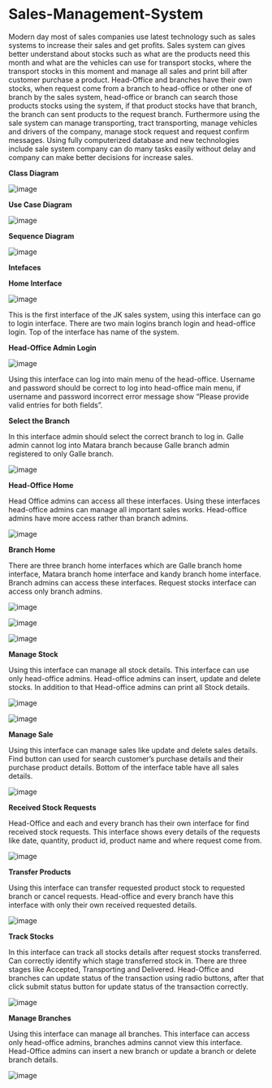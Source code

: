 # Sales-Management-System

Modern day most of sales companies use latest technology such as sales systems to increase their sales and get profits. Sales system can gives better understand about stocks such as what are the products need this month  and what are the vehicles can use for transport stocks, where the transport stocks in this moment and manage all sales and print bill after customer purchase a product. Head-Office and branches have their own stocks, when request come from a branch to head-office or other one of branch by the sales system, head-office or branch can search those products stocks using the system, if that product stocks have that branch, the branch can sent products to the request branch. Furthermore using the sale system can manage transporting, tract transporting, manage vehicles and drivers of the company, manage stock request and request confirm messages. Using fully computerized database and new technologies include sale system company can do many tasks easily without delay and company can make better decisions for increase sales. 

<b>Class Diagram</b>

![image](https://user-images.githubusercontent.com/69201980/120893309-3f708280-c630-11eb-9914-92f04c8d3fec.png)

<b>Use Case Diagram</b>

![image](https://user-images.githubusercontent.com/69201980/120893321-4eefcb80-c630-11eb-95a3-06330c8e22b0.png)

<b>Sequence Diagram</b>

![image](https://user-images.githubusercontent.com/69201980/120893332-5e6f1480-c630-11eb-8bf6-03fdd78718ce.png)

<b>Intefaces</b>
  
<b>Home Interface</b>
  
![image](https://user-images.githubusercontent.com/69201980/121897917-776a7a80-cd40-11eb-92ef-04e97f43e301.png)
  
This is the first interface of the JK sales system, using this interface can go to login interface. There are two main logins branch login and head-office login. Top of the interface has name of the system.

<b>Head-Office Admin Login</b>
  
![image](https://user-images.githubusercontent.com/69201980/121898007-91a45880-cd40-11eb-8bb9-fa0f5df65353.png)
  
Using this interface can log into main menu of the head-office. Username and password should be correct to log into head-office main menu, if username and password incorrect error message show “Please provide valid entries for both fields”.

<b>Select the Branch</b>
  
In this interface admin should select the correct branch to log in. Galle admin cannot log into Matara branch because Galle branch admin registered to only Galle branch. 
  
![image](https://user-images.githubusercontent.com/69201980/121898391-f3fd5900-cd40-11eb-8972-d595e9f9bd48.png)

<b>Head-Office Home</b>
  
Head Office admins can access all these interfaces. Using these interfaces head-office admins can manage all important sales works. Head-office admins have more access rather than branch admins.

![image](https://user-images.githubusercontent.com/69201980/121898500-11cabe00-cd41-11eb-88e5-81a9d9e14a31.png)

<b>Branch Home</b>

There are three branch home interfaces which are Galle branch home interface, Matara branch home interface and kandy branch home interface. Branch admins can access these interfaces. Request stocks interface can access only branch admins.

![image](https://user-images.githubusercontent.com/69201980/122651135-6a8cc300-d154-11eb-9907-74b0c6b9a96c.png)

![image](https://user-images.githubusercontent.com/69201980/122651138-6eb8e080-d154-11eb-95b1-d61380874834.png)

![image](https://user-images.githubusercontent.com/69201980/122651142-724c6780-d154-11eb-860c-1a8e2d5bc919.png)

<b>Manage Stock</b>

Using this interface can manage all stock details. This interface can use only head-office admins. Head-office admins can insert, update and delete stocks. In addition to that Head-office admins can print all Stock details.

![image](https://user-images.githubusercontent.com/69201980/122651153-83957400-d154-11eb-8ec4-a5785f4d63e2.png)

![image](https://user-images.githubusercontent.com/69201980/122651155-885a2800-d154-11eb-9a06-800e3ee6b173.png)

<b>Manage Sale</b>

Using this interface can manage sales like update and delete sales details. Find button can used for search customer’s purchase details and their purchase product details. Bottom of the interface table have all sales details.

![image](https://user-images.githubusercontent.com/69201980/122651167-9ad46180-d154-11eb-81cd-a84ebfb9d142.png)

<b>Received Stock Requests</b>

Head-Office and each and every branch has their own interface for find received stock requests. This interface shows every details of the requests like date, quantity, product id, product name and where request come from.

![image](https://user-images.githubusercontent.com/69201980/122979511-4380fc00-d3b5-11eb-83cb-f1749a1743b0.png)

<b>Transfer Products</b>

Using this interface can transfer requested product stock to requested branch or cancel requests. Head-office and every branch have this interface with only their own received requested details.

![image](https://user-images.githubusercontent.com/69201980/122979558-51cf1800-d3b5-11eb-9492-5e5d4601d1ea.png)

<b>Track Stocks</b>

In this interface can track all stocks details after request stocks transferred. Can correctly identify which stage transferred stock in. There are three stages like Accepted, Transporting and Delivered. Head-Office and branches can update status of the transaction using radio buttons, after that click submit status button for update status of the transaction correctly.

![image](https://user-images.githubusercontent.com/69201980/122979589-5dbada00-d3b5-11eb-9491-c4c70a8860fb.png)

<b>Manage Branches</b>

Using this interface can manage all branches. This interface can access only head-office admins, branches admins cannot view this interface. Head-Office admins can insert a new branch or update a branch or delete branch details.

![image](https://user-images.githubusercontent.com/69201980/122979821-a377a280-d3b5-11eb-8c90-6736c8538742.png)




  



